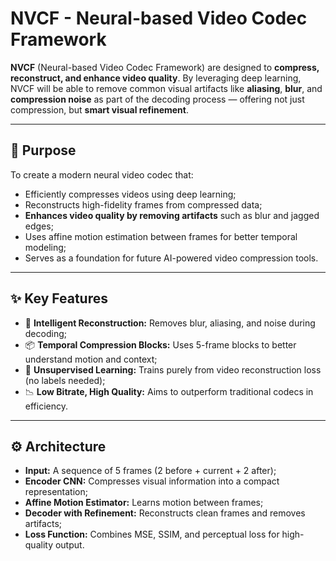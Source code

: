 # NVCF - Neural-based Video Codec Framework

**NVCF** (Neural-based Video Codec Framework) are designed to **compress, reconstruct, and enhance video quality**. By leveraging deep learning, NVCF will be able to remove common visual artifacts like **aliasing**, **blur**, and **compression noise** as part of the decoding process — offering not just compression, but **smart visual refinement**.

---

## 🎯 Purpose

To create a modern neural video codec that:

- Efficiently compresses videos using deep learning;
- Reconstructs high-fidelity frames from compressed data;
- **Enhances video quality by removing artifacts** such as blur and jagged edges;
- Uses affine motion estimation between frames for better temporal modeling;
- Serves as a foundation for future AI-powered video compression tools.

---

## ✨ Key Features

- 🔄 **Intelligent Reconstruction:** Removes blur, aliasing, and noise during decoding;
- 📦 **Temporal Compression Blocks:** Uses 5-frame blocks to better understand motion and context;
- 🧠 **Unsupervised Learning:** Trains purely from video reconstruction loss (no labels needed);
- 📉 **Low Bitrate, High Quality:** Aims to outperform traditional codecs in efficiency.

---

## ⚙️ Architecture

- **Input:** A sequence of 5 frames (2 before + current + 2 after);
- **Encoder CNN:** Compresses visual information into a compact representation;
- **Affine Motion Estimator:** Learns motion between frames;
- **Decoder with Refinement:** Reconstructs clean frames and removes artifacts;
- **Loss Function:** Combines MSE, SSIM, and perceptual loss for high-quality output.
